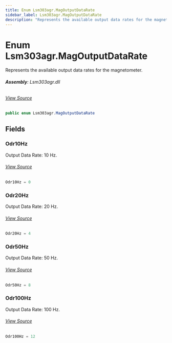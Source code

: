 ```yaml
---
title: Enum Lsm303agr.MagOutputDataRate
sidebar_label: Lsm303agr.MagOutputDataRate
description: "Represents the available output data rates for the magnetometer."
---
```

# Enum Lsm303agr.MagOutputDataRate
Represents the available output data rates for the magnetometer.

###### **Assembly**: Lsm303agr.dll
###### [View Source](https://github.com/WildernessLabs/Meadow.Foundation.git/blob/develop/Source/Meadow.Foundation.Peripherals/Sensors.Motion.Lsm303agr/Driver/Lsm303agr.Enums.cs#L89)
```csharp title="Declaration"
public enum Lsm303agr.MagOutputDataRate
```
## Fields
### Odr10Hz
Output Data Rate: 10 Hz.
###### [View Source](https://github.com/WildernessLabs/Meadow.Foundation.git/blob/develop/Source/Meadow.Foundation.Peripherals/Sensors.Motion.Lsm303agr/Driver/Lsm303agr.Enums.cs#L94)
```csharp title="Declaration"
Odr10Hz = 0
```
### Odr20Hz
Output Data Rate: 20 Hz.
###### [View Source](https://github.com/WildernessLabs/Meadow.Foundation.git/blob/develop/Source/Meadow.Foundation.Peripherals/Sensors.Motion.Lsm303agr/Driver/Lsm303agr.Enums.cs#L98)
```csharp title="Declaration"
Odr20Hz = 4
```
### Odr50Hz
Output Data Rate: 50 Hz.
###### [View Source](https://github.com/WildernessLabs/Meadow.Foundation.git/blob/develop/Source/Meadow.Foundation.Peripherals/Sensors.Motion.Lsm303agr/Driver/Lsm303agr.Enums.cs#L102)
```csharp title="Declaration"
Odr50Hz = 8
```
### Odr100Hz
Output Data Rate: 100 Hz.
###### [View Source](https://github.com/WildernessLabs/Meadow.Foundation.git/blob/develop/Source/Meadow.Foundation.Peripherals/Sensors.Motion.Lsm303agr/Driver/Lsm303agr.Enums.cs#L106)
```csharp title="Declaration"
Odr100Hz = 12
```
